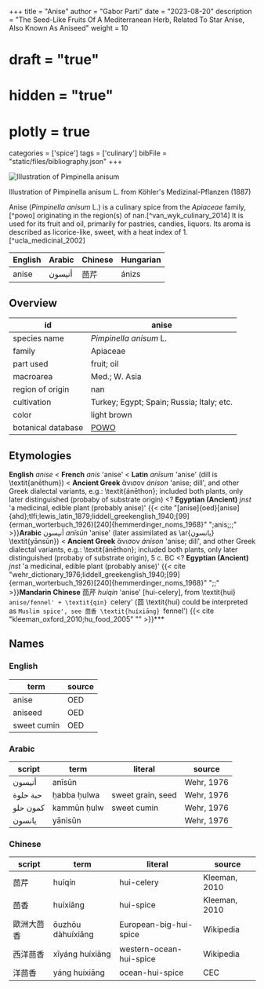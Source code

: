 +++
title = "Anise"
author = "Gabor Parti"
date = "2023-08-20"
description = "The Seed-Like Fruits Of A Mediterranean Herb, Related To Star Anise, Also Known As Aniseed"
weight = 10
# draft = "true"
# hidden = "true"
# plotly = true
categories = ['spice']
tags = ['culinary']
bibFile = "static/files/bibliography.json"
+++

![Illustration of Pimpinella anisum](/spice/images/kohler/anise.png)


Illustration of Pimpinella anisum L. from Köhler's Medizinal-Pflanzen (1887)


Anise (*Pimpinella anisum* L.) is a culinary spice from the *Apiaceae* family,[^powo] originating in the region(s) of nan.[^van_wyk_culinary_2014] It is used for its fruit and oil, primarily for pastries, candies, liquors. Its aroma is described as licorice-like, sweet, with a heat index of 1.[^ucla_medicinal_2002]

|English|Arabic|Chinese|Hungarian|
|-------|------|-------|---------|
| anise |أنيسون|   茴芹  |  ánizs  |

## Overview

|        id        |                       anise                       |
|------------------|---------------------------------------------------|
|   species name   |               *Pimpinella anisum* L.              |
|      family      |                      Apiaceae                     |
|     part used    |                     fruit; oil                    |
|     macroarea    |                   Med.; W. Asia                   |
| region of origin |                        nan                        |
|    cultivation   |     Turkey; Egypt; Spain; Russia; Italy; etc.     |
|       color      |                    light brown                    |
|botanical database|[POWO](https://powo.science.kew.org/taxon/846658-1)|

## Etymologies

**English** *anise*
< **French** *anis* 'anise'
< **Latin** *anīsum* 'anise' (dill is \textit{anēthum})
< **Ancient Greek** ἄνισον *ánison* 'anise; dill', and other Greek dialectal variants, e.g.: \textit{ánēthon}; included both plants, only later distinguished (probaby of substrate origin)
<\? **Egyptian (Ancient)** *jnst* 'a medicinal, edible plant (probably anise)'
 {{< cite "[anise]{oed}[anise]{ahd};tlfi;lewis_latin_1879;liddell_greekenglish_1940;[99]{erman_worterbuch_1926}[240]{hemmerdinger_noms_1968}" ";anis;;;" >}}**Arabic** أنيسون *anīsūn* 'anise' (later assimilated as \ar{يانسون} \textit{yānsūn})
< **Ancient Greek** ἄνισον *ánison* 'anise; dill', and other Greek dialectal variants, e.g.: \textit{ánēthon}; included both plants, only later distinguished (probaby of substrate origin), 5 c. BC
<\? **Egyptian (Ancient)** *jnst* 'a medicinal, edible plant (probably anise)'
 {{< cite "wehr_dictionary_1976;liddell_greekenglish_1940;[99]{erman_worterbuch_1926}[240]{hemmerdinger_noms_1968}" ";;" >}}**Mandarin Chinese** 茴芹 *huíqín* 'anise' [hui-celery], from \textit{hui} `anise/fennel' + \textit{qin} `celery' (茴 \textit{huí} could be interpreted as `Muslim spice', see 茴香 \textit{huíxiāng} `fennel')
 {{< cite "kleeman_oxford_2010;hu_food_2005" "" >}}***

## Names

### English

|    term   |source|
|-----------|------|
|   anise   |  OED |
|  aniseed  |  OED |
|sweet cumin|  OED |

### Arabic

| script |    term   |     literal     |  source  |
|--------|-----------|-----------------|----------|
| أنيسون |   anīsūn  |                 |Wehr, 1976|
|حبة حلوة|ḥabba ḥulwa|sweet grain, seed|Wehr, 1976|
|كمون حلو|kammūn ḥulw|   sweet cumin   |Wehr, 1976|
| يانسون |  yānisūn  |                 |Wehr, 1976|

### Chinese

|script|       term      |        literal        |    source   |
|------|-----------------|-----------------------|-------------|
|  茴芹  |      huíqín     |       hui-celery      |Kleeman, 2010|
|  茴香  |     huíxiāng    |       hui-spice       |Kleeman, 2010|
| 歐洲大茴香|ōuzhōu dàhuíxiāng| European-big-hui-spice|  Wikipedia  |
| 西洋茴香 | xīyáng huíxiāng |western-ocean-hui-spice|  Wikipedia  |
|  洋茴香 |  yáng huíxiāng  |    ocean-hui-spice    |     CEC     |

